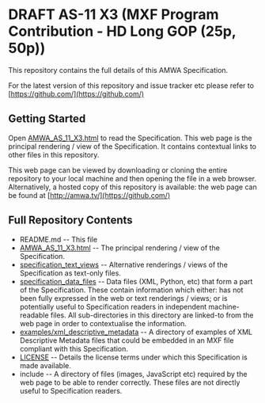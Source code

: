 # **DRAFT** AS-11 X3 (MXF Program Contribution - HD Long GOP (25p, 50p))

This repository contains the full details of this AMWA Specification.

For the latest version of this repository and issue tracker etc please refer to [https://github.com/](https://github.com/)

## Getting Started

Open [AMWA_AS_11_X3.html](AMWA_AS_11_X3.html) to read the Specification. This web page is the principal rendering / view of the Specification. It contains contextual links to other files in this repository.

This web page can be viewed by downloading or cloning the entire repository to your local machine and then opening the file in a web browser. Alternatively, a hosted copy of this repository is available: the web page can be found at [http://amwa.tv/](https://github.com/)

## Full Repository Contents

* README.md -- This file
* [AMWA_AS_11_X3.html](AMWA_AS_11_X3.html) -- The principal rendering / view of the Specification.
* [specification_text_views](specification_text_views) -- Alternative renderings / views of the Specification as text-only files.
* [specification_data_files](specification_data_files) -- Data files (XML, Python, etc) that form a part of the Specification. These contain information which either: has not been fully expressed in the web or text renderings / views; or is potentially useful to Specification readers in independent machine-readable files. All sub-directories in this directory are linked-to from the web page in order to contextualise the information.
* [examples/xml_descriptive_metadata](examples/xml_descriptive_metadata) -- A directory of examples of XML Descriptive Metadata files that could be embedded in an MXF file compliant with this Specification.
* [LICENSE](LICENSE) -- Details the license terms under which this Specification is made available.
* include -- A directory of files (images, JavaScript etc) required by the web page to be able to render correctly. These files are not directly useful to Specification readers.
